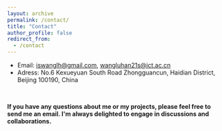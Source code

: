 ```yaml
---
layout: archive
permalink: /contact/
title: "Contact"
author_profile: false
redirect_from: 
  - /contact
---
```


* Email: iswanglh@gmail.com, wangluhan21s@ict.ac.cn
* Adress: No.6 Kexueyuan South Road Zhongguancun, Haidian District, Beijing 100190, China

<br>

**If you have any questions about me or my projects, please feel free to send me an email. I'm always delighted to engage in discussions and collaborations.**
